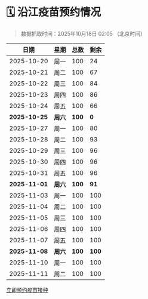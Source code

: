 # 🗓️ 沿江疫苗预约情况

> 数据抓取时间：2025年10月18日 02:05 （北京时间）

| 日期 | 星期 | 总数 | 剩余 |
|------|------|------|------|
| 2025-10-20 | 周一 | 100 | 24 |
| 2025-10-21 | 周二 | 100 | 67 |
| 2025-10-22 | 周三 | 100 | 84 |
| 2025-10-23 | 周四 | 100 | 86 |
| 2025-10-24 | 周五 | 100 | 66 |
| **2025-10-25** | **周六** | **100** | **0** |
| 2025-10-27 | 周一 | 100 | 80 |
| 2025-10-28 | 周二 | 100 | 93 |
| 2025-10-29 | 周三 | 100 | 96 |
| 2025-10-30 | 周四 | 100 | 96 |
| 2025-10-31 | 周五 | 100 | 96 |
| **2025-11-01** | **周六** | **100** | **91** |
| 2025-11-03 | 周一 | 100 | 100 |
| 2025-11-04 | 周二 | 100 | 100 |
| 2025-11-05 | 周三 | 100 | 100 |
| 2025-11-06 | 周四 | 100 | 100 |
| 2025-11-07 | 周五 | 100 | 100 |
| **2025-11-08** | **周六** | **100** | **100** |
| 2025-11-10 | 周一 | 100 | 100 |
| 2025-11-11 | 周二 | 100 | 100 |


<div class="button-container">
<a class="btn" href="http://yfzweb.ishequ.net/#/login" target="_blank">立即预约疫苗接种</a>
</div>
